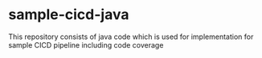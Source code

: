# sample-cicd-java
This repository consists of java code which is used for implementation for sample CICD pipeline including code coverage
